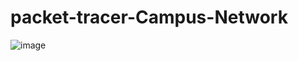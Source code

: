 # packet-tracer-Campus-Network

![image](https://github.com/user-attachments/assets/32332fb8-9cc7-4750-a645-f7d50f52f3fa)
